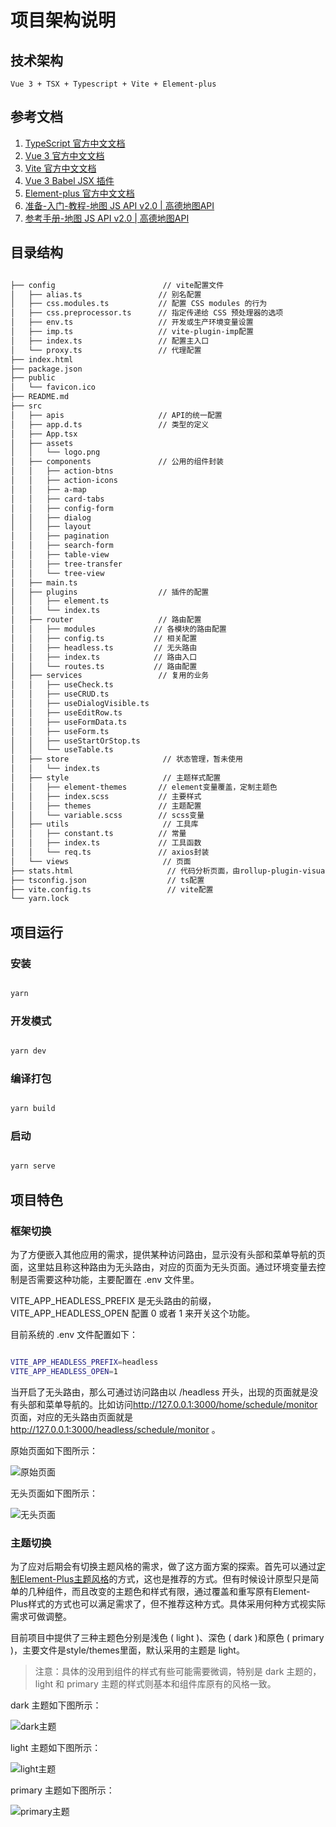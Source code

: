 # 项目架构说明

## 技术架构

`Vue 3 + TSX + Typescript + Vite + Element-plus`

## 参考文档

1. <a href="https://www.tslang.cn/docs/handbook/basic-types.html" target="_blank">TypeScript 官方中文文档</a>
2. <a href="https://v3.cn.vuejs.org/guide/introduction.html" target="_blank">Vue 3 官方中文文档</a>
3. <a href="https://cn.vitejs.dev/" target="_blank">Vite 官方中文文档</a>
4. <a href="https://github.com/vuejs/jsx-next/blob/dev/packages/babel-plugin-jsx/README-zh_CN.md" target="_blank">Vue 3 Babel JSX 插件</a>
5. <a href="https://element-plus.gitee.io/#/zh-CN/component/installation" target="_blank">Element-plus 官方中文文档</a>
6. <a href="https://lbs.amap.com/api/jsapi-v2/guide/abc/prepare" target="_blank">准备-入门-教程-地图 JS API v2.0 | 高德地图API</a>
7. <a href="https://lbs.amap.com/api/jsapi-v2/documentation" target="_blank">参考手册-地图 JS API v2.0 | 高德地图API</a>

## 目录结构

```bash

├── config                        // vite配置文件
│   ├── alias.ts                 // 别名配置
│   ├── css.modules.ts           // 配置 CSS modules 的行为
│   ├── css.preprocessor.ts      // 指定传递给 CSS 预处理器的选项
│   ├── env.ts                   // 开发或生产环境变量设置
│   ├── imp.ts                   // vite-plugin-imp配置
│   ├── index.ts                 // 配置主入口
│   └── proxy.ts                 // 代理配置
├── index.html                    
├── package.json
├── public
│   └── favicon.ico
├── README.md
├── src
│   ├── apis                     // API的统一配置
│   ├── app.d.ts                 // 类型的定义
│   ├── App.tsx
│   ├── assets
│   │   └── logo.png
│   ├── components               // 公用的组件封装
│   │   ├── action-btns
│   │   ├── action-icons
│   │   ├── a-map
│   │   ├── card-tabs
│   │   ├── config-form
│   │   ├── dialog
│   │   ├── layout
│   │   ├── pagination
│   │   ├── search-form
│   │   ├── table-view
│   │   ├── tree-transfer
│   │   └── tree-view
│   ├── main.ts
│   ├── plugins                  // 插件的配置
│   │   ├── element.ts
│   │   └── index.ts
│   ├── router                   // 路由配置
│   │   ├── modules             // 各模块的路由配置
│   │   ├── config.ts           // 相关配置
│   │   ├── headless.ts         // 无头路由
│   │   ├── index.ts            // 路由入口
│   │   └── routes.ts           // 路由配置
│   ├── services                 // 复用的业务
│   │   ├── useCheck.ts
│   │   ├── useCRUD.ts
│   │   ├── useDialogVisible.ts
│   │   ├── useEditRow.ts
│   │   ├── useFormData.ts
│   │   ├── useForm.ts
│   │   ├── useStartOrStop.ts
│   │   └── useTable.ts
│   ├── store                     // 状态管理，暂未使用
│   │   └── index.ts
│   ├── style                     // 主题样式配置
│   │   ├── element-themes       // element变量覆盖，定制主题色
│   │   ├── index.scss           // 主要样式
│   │   ├── themes               // 主题配置
│   │   └── variable.scss        // scss变量
│   ├── utils                     // 工具库
│   │   ├── constant.ts          // 常量
│   │   ├── index.ts             // 工具函数
│   │   └── req.ts               // axios封装
│   └── views                     // 页面
├── stats.html                     // 代码分析页面，由rollup-plugin-visualizer插件生成
├── tsconfig.json                  // ts配置
├── vite.config.ts                 // vite配置
└── yarn.lock

```

## 项目运行

### 安装

``` bash

yarn

```

### 开发模式

```bash

yarn dev

```

### 编译打包

```bash

yarn build

```

### 启动

```bash

yarn serve

```

## 项目特色

### 框架切换

为了方便嵌入其他应用的需求，提供某种访问路由，显示没有头部和菜单导航的页面，这里姑且称这种路由为无头路由，对应的页面为无头页面。通过环境变量去控制是否需要这种功能，主要配置在 .env 文件里。

VITE_APP_HEADLESS_PREFIX 是无头路由的前缀，VITE_APP_HEADLESS_OPEN 配置 0 或者 1 来开关这个功能。

目前系统的 .env 文件配置如下：

```bash

VITE_APP_HEADLESS_PREFIX=headless
VITE_APP_HEADLESS_OPEN=1

```

当开启了无头路由，那么可通过访问路由以 /headless 开头，出现的页面就是没有头部和菜单导航的。比如访问<a href="http://127.0.0.1:3000/home/schedule/monitor">http://127.0.0.1:3000/home/schedule/monitor</a> 页面，对应的无头路由页面就是 <a href="http://127.0.0.1:3000/headless/schedule/monitor">http://127.0.0.1:3000/headless/schedule/monitor</a> 。

原始页面如下图所示：

![原始页面](./img/origin-page.png)

无头页面如下图所示：

![无头页面](./img/headless-page.png)

### 主题切换

为了应对后期会有切换主题风格的需求，做了这方面方案的探索。首先可以通过<a href="https://element-plus.gitee.io/#/zh-CN/component/custom-theme" target="_blank">定制Element-Plus主题风格</a>的方式，这也是推荐的方式。但有时候设计原型只是简单的几种组件，而且改变的主题色和样式有限，通过覆盖和重写原有Element-Plus样式的方式也可以满足需求了，但不推荐这种方式。具体采用何种方式视实际需求可做调整。

目前项目中提供了三种主题色分别是浅色 ( light )、深色 ( dark )和原色 ( primary )，主要文件是style/themes里面，默认采用的主题是 light。

> 注意：具体的没用到组件的样式有些可能需要微调，特别是 dark 主题的，light 和 primary 主题的样式则基本和组件库原有的风格一致。

dark 主题如下图所示：

![dark主题](./img/dark-theme.png)

light 主题如下图所示：

![light主题](./img/light-theme.png)

primary 主题如下图所示：

![primary主题](./img/primary-theme.png)
